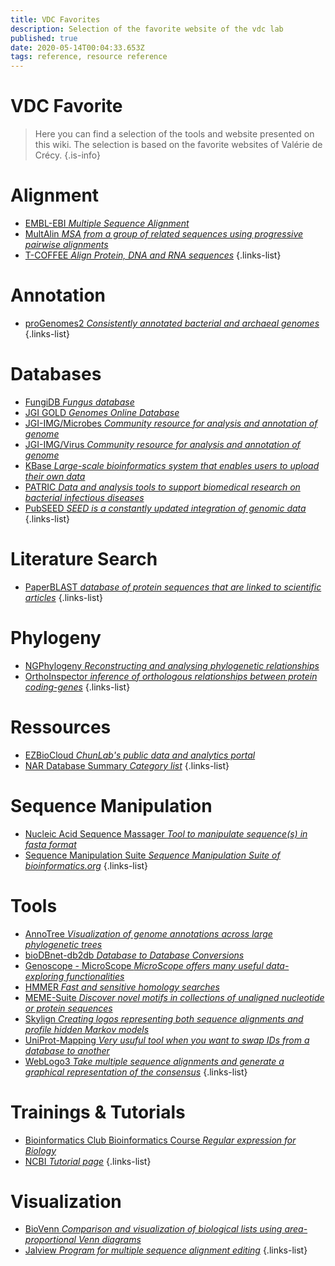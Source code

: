 ```yaml
---
title: VDC Favorites
description: Selection of the favorite website of the vdc lab
published: true
date: 2020-05-14T00:04:33.653Z
tags: reference, resource reference
---
```


# VDC Favorite

> Here you can find a selection of the tools and website presented on this wiki. The selection is based on the favorite websites of Valérie de Crécy.
{.is-info}

# Alignment

- [EMBL-EBI *Multiple Sequence Alignment*](https://vdclab-wiki.herokuapp.com/en/alignment/multiple-alignment/EMBL-EBI-MSA)
- [MultAlin *MSA from a group of related sequences using progressive pairwise alignments*](https://vdclab-wiki.herokuapp.com/en/alignment/multiple-alignment/MultAlin)
- [T-COFFEE *Align Protein, DNA and RNA sequences*](https://vdclab-wiki.herokuapp.com/en/alignment/multiple-alignment/T-COFFEE)
{.links-list}

# Annotation

- [proGenomes2 *Consistently annotated bacterial and archaeal genomes*](https://vdclab-wiki.herokuapp.com/annotation/prokaryotic/proGenomes2/)
{.links-list}

# Databases

- [FungiDB *Fungus database*](https://vdclab-wiki.herokuapp.com/databases/data-integration/FungiDB/)
- [JGI GOLD *Genomes Online Database*](https://vdclab-wiki.herokuapp.com/databases/data-integration/JGI-GOLD/)
- [JGI-IMG/Microbes *Community resource for analysis and annotation of genome*](https://vdclab-wiki.herokuapp.com/en/databases/bacterial-databases/JGI-IMG)
- [JGI-IMG/Virus *Community resource for analysis and annotation of genome*](https://vdclab-wiki.herokuapp.com/databases/bacterial-databases/JGI-IMG-VR/)
- [KBase *Large-scale bioinformatics system that enables users to upload their own data*](https://vdclab-wiki.herokuapp.com/databases/general_databases/KBase/)
- [PATRIC *Data and analysis tools to support biomedical research on bacterial infectious diseases*](https://vdclab-wiki.herokuapp.com/databases/bacterial_databases/patric/)
- [PubSEED *SEED is a constantly updated integration of genomic data*](https://vdclab-wiki.herokuapp.com/en/databases/bacterial-databases/pubseed)
{.links-list}

# Literature Search

- [PaperBLAST *database of protein sequences that are linked to scientific articles*](https://vdclab-wiki.herokuapp.com/en/literature-search/PaperBLAST)
{.links-list}

# Phylogeny

- [NGPhylogeny *Reconstructing and analysing phylogenetic relationships*](https://vdclab-wiki.herokuapp.com/en/phylogeny/tools/NGPhylogeny)
- [OrthoInspector *inference of orthologous relationships between protein coding-genes*](https://vdclab-wiki.herokuapp.com/phylogeny/tools/OrthoInspector/)
{.links-list}

# Ressources

- [EZBioCloud *ChunLab's public data and analytics portal*](https://vdclab-wiki.herokuapp.com/resources/general_resources/EZBioCloud/)
- [NAR Database Summary *Category list*](https://vdclab-wiki.herokuapp.com/resources/general_ressources/NAR-cat-list/)
{.links-list}

# Sequence Manipulation

- [Nucleic Acid Sequence Massager *Tool to manipulate sequence(s) in fasta format*](https://vdclab-wiki.herokuapp.com/en/sequence-manipulation/changing-format/NA-Sequence-Massager)
- [Sequence Manipulation Suite *Sequence Manipulation Suite of bioinformatics.org*](https://vdclab-wiki.herokuapp.com/en/sequence-manipulation/changing-format/sequence-manipulation-suite)
{.links-list}

# Tools

- [AnnoTree *Visualization of genome annotations across large phylogenetic trees*](https://vdclab-wiki.herokuapp.com/en/phylogeny/tools/AnnoTree)
- [bioDBnet-db2db *Database to Database Conversions*](https://vdclab-wiki.herokuapp.com/en/tools/database-linker/bioDBnet-db2db)
- [Genoscope - MicroScope *MicroScope offers many useful data-exploring functionalities*](https://vdclab-wiki.herokuapp.com/en/tools/analysis/Genoscope-Microscope)
- [HMMER *Fast and sensitive homology searches*](https://vdclab-wiki.herokuapp.com/tools/gene-finders/EMBL-EBI-HMMER/)
- [MEME-Suite *Discover novel motifs in collections of unaligned nucleotide or protein sequences*](https://vdclab-wiki.herokuapp.com/en/tools/sequence-logos/The-MEME-Suite)
- [Skylign *Creating logos representing both sequence alignments and profile hidden Markov models*](https://vdclab-wiki.herokuapp.com/en/tools/sequence-logos/Skylign)
- [UniProt-Mapping *Very usuful tool when you want to swap IDs from a database to another*](https://vdclab-wiki.herokuapp.com/en/tools/database-linker/UniProt-Mapping)
- [WebLogo3 *Take multiple sequence alignments and generate a graphical representation of the consensus*](https://vdclab-wiki.herokuapp.com/en/tools/sequence-logos/WebLogo3)
{.links-list}

# Trainings & Tutorials

- [Bioinformatics Club Bioinformatics Course *Regular expression for Biology*](/trainings-tutorials/computing-programming/Bioinformatics-Club-Bioinformatics-Course/)
- [NCBI *Tutorial page*](https://vdclab-wiki.herokuapp.com/trainings-tutorials/tutorials/NCBI-tutorials/)
{.links-list}

# Visualization

- [BioVenn *Comparison and visualization of biological lists using area-proportional Venn diagrams*](https://vdclab-wiki.herokuapp.com/en/tools/venn-diagram/BioVenn)
- [Jalview *Program for multiple sequence alignment editing*](https://vdclab-wiki.herokuapp.com/en/visualization/data-visualization/Jalview)
{.links-list}

